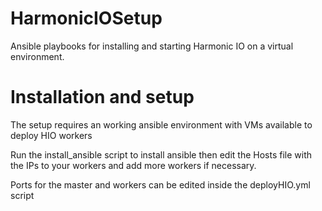 # HarmonicIOSetup
Ansible playbooks for installing and starting Harmonic IO on a virtual environment.

# Installation and setup

The setup requires an working ansible environment with VMs available to deploy HIO workers 

Run the install_ansible script to install ansible then edit the Hosts file with the IPs to your workers and add more workers if necessary.

Ports for the master and workers can be edited inside the deployHIO.yml script

